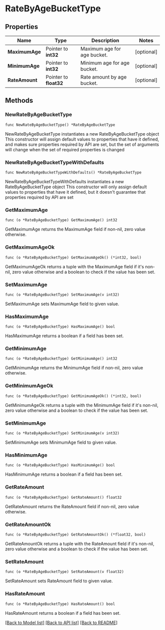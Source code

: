 # RateByAgeBucketType

## Properties

Name | Type | Description | Notes
------------ | ------------- | ------------- | -------------
**MaximumAge** | Pointer to **int32** | Maximum age for age bucket. | [optional] 
**MinimumAge** | Pointer to **int32** | Minimum age for age bucket. | [optional] 
**RateAmount** | Pointer to **float32** | Rate amount by age bucket. | [optional] 

## Methods

### NewRateByAgeBucketType

`func NewRateByAgeBucketType() *RateByAgeBucketType`

NewRateByAgeBucketType instantiates a new RateByAgeBucketType object
This constructor will assign default values to properties that have it defined,
and makes sure properties required by API are set, but the set of arguments
will change when the set of required properties is changed

### NewRateByAgeBucketTypeWithDefaults

`func NewRateByAgeBucketTypeWithDefaults() *RateByAgeBucketType`

NewRateByAgeBucketTypeWithDefaults instantiates a new RateByAgeBucketType object
This constructor will only assign default values to properties that have it defined,
but it doesn't guarantee that properties required by API are set

### GetMaximumAge

`func (o *RateByAgeBucketType) GetMaximumAge() int32`

GetMaximumAge returns the MaximumAge field if non-nil, zero value otherwise.

### GetMaximumAgeOk

`func (o *RateByAgeBucketType) GetMaximumAgeOk() (*int32, bool)`

GetMaximumAgeOk returns a tuple with the MaximumAge field if it's non-nil, zero value otherwise
and a boolean to check if the value has been set.

### SetMaximumAge

`func (o *RateByAgeBucketType) SetMaximumAge(v int32)`

SetMaximumAge sets MaximumAge field to given value.

### HasMaximumAge

`func (o *RateByAgeBucketType) HasMaximumAge() bool`

HasMaximumAge returns a boolean if a field has been set.

### GetMinimumAge

`func (o *RateByAgeBucketType) GetMinimumAge() int32`

GetMinimumAge returns the MinimumAge field if non-nil, zero value otherwise.

### GetMinimumAgeOk

`func (o *RateByAgeBucketType) GetMinimumAgeOk() (*int32, bool)`

GetMinimumAgeOk returns a tuple with the MinimumAge field if it's non-nil, zero value otherwise
and a boolean to check if the value has been set.

### SetMinimumAge

`func (o *RateByAgeBucketType) SetMinimumAge(v int32)`

SetMinimumAge sets MinimumAge field to given value.

### HasMinimumAge

`func (o *RateByAgeBucketType) HasMinimumAge() bool`

HasMinimumAge returns a boolean if a field has been set.

### GetRateAmount

`func (o *RateByAgeBucketType) GetRateAmount() float32`

GetRateAmount returns the RateAmount field if non-nil, zero value otherwise.

### GetRateAmountOk

`func (o *RateByAgeBucketType) GetRateAmountOk() (*float32, bool)`

GetRateAmountOk returns a tuple with the RateAmount field if it's non-nil, zero value otherwise
and a boolean to check if the value has been set.

### SetRateAmount

`func (o *RateByAgeBucketType) SetRateAmount(v float32)`

SetRateAmount sets RateAmount field to given value.

### HasRateAmount

`func (o *RateByAgeBucketType) HasRateAmount() bool`

HasRateAmount returns a boolean if a field has been set.


[[Back to Model list]](../README.md#documentation-for-models) [[Back to API list]](../README.md#documentation-for-api-endpoints) [[Back to README]](../README.md)


